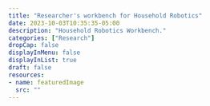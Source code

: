 ```yaml
---
title: "Researcher's workbench for Household Robotics"
date: 2023-10-03T10:35:35-05:00
description: "Household Robotics Workbench."
categories: ["Research"]
dropCap: false
displayInMenu: false
displayInList: true
draft: false
resources:
- name: featuredImage
  src: ""
---
```


